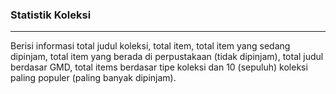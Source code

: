 ### Statistik Koleksi
<hr>
Berisi informasi total judul koleksi, total item, total item yang sedang dipinjam, total item yang berada di perpustakaan (tidak dipinjam), total judul berdasar GMD, total items berdasar tipe koleksi dan 10 (sepuluh) koleksi paling populer (paling banyak dipinjam). 